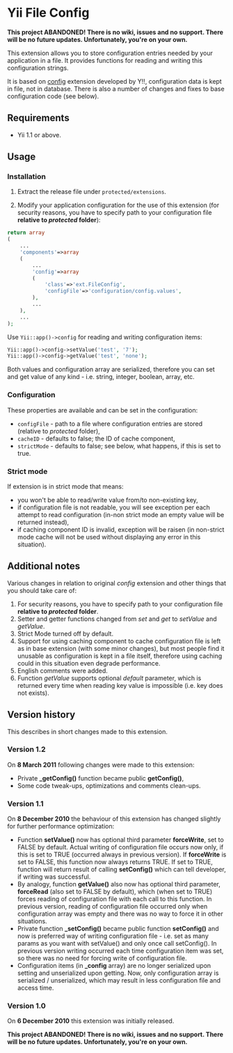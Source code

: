 # Yii File Config

**This project ABANDONED! There is no wiki, issues and no support. There will be no future updates. Unfortunately, you're on your own.**

This extension allows you to store configuration entries needed by your application in a file. It provides functions for reading and writing this configuration strings.

It is based on [config](http://www.yiiframework.com/extension/config "config") extension developed by Y!!, configuration data is kept in file, not in database. There is also a number of changes and fixes to base configuration code (see below).

## Requirements

- Yii 1.1 or above.

## Usage

### Installation

1. Extract the release file under `protected/extensions`.

2. Modify your application configuration for the use of this extension (for security reasons, you have to specify path to your configuration file **relative to _protected_ folder**):

~~~php
return array
(
    ...
	'components'=>array
	(
        ...
        'config'=>array
        (
            'class'=>'ext.FileConfig',
            'configFile'=>'configuration/config.values',
        ),
        ...
	),
	...
);
~~~

Use `Yii::app()->config` for reading and writing configuration items:

~~~php
Yii::app()->config->setValue('test', '7');
Yii::app()->config->getValue('test', 'none');
~~~

Both values and configuration array are serialized, therefore you can set and get value of any kind - i.e. string, integer, boolean, array, etc.

### Configuration

These properties are available and can be set in the configuration:

- `configFile` - path to a file where configuration entries are stored (relative to _protected_ folder),
- `cacheID` - defaults to false; the ID of cache component,
- `strictMode` - defaults to false; see below, what happens, if this is set to true.

### Strict mode

If extension is in strict mode that means:

- you won't be able to read/write value from/to non-existing key,
- if configuration file is not readable, you will see exception per each attempt to read configuration (in-non strict mode an empty value will be returned instead),
- if caching component ID is invalid, exception will be raisen (in non-strict mode cache will not be used without displaying any error in this situation).

## Additional notes

Various changes in relation to original _config_ extension and other things that you should take care of:

1. For security reasons, you have to specify path to your configuration file **relative to _protected_ folder**.
2. Setter and getter functions changed from _set_ and _get_ to _setValue_ and _getValue_.
3. Strict Mode turned off by default.
4. Support for using caching component to cache configuration file is left as in base extension (with some minor changes), but most people find it unusable as configuration is kept in a file itself, therefore using caching could in this situation even degrade performance.
5. English comments were added.
6. Function _getValue_ supports optional _default_ parameter, which is returned every time when reading key value is impossible (i.e. key does not exists).

## Version history

This describes in short changes made to this extension.

### Version 1.2

On **8 March 2011** following changes were made to this extension:

- Private **_getConfig()** function became public **getConfig()**,
- Some code tweak-ups, optimizations and comments clean-ups.

### Version 1.1

On **8 December 2010** the behaviour of this extension has changed slightly for further performance optimization:

- Function **setValue()** now has optional third parameter **forceWrite**, set to FALSE by default. Actual writing of configuration file occurs now only, if this is set to TRUE (occurred always in previous version). If **forceWrite** is set to FALSE, this function now always returns TRUE. If set to TRUE, function will return result of calling **setConfig()** which can tell developer, if writing was successful.
- By analogy, function **getValue()** also now has optional third parameter, **forceRead** (also set to FALSE by default), which (when set to TRUE) forces reading of configuration file with each call to this function. In previous version, reading of configuration file occurred only when configuration array was empty and there was no way to force it in other situations.
- Private function **_setConfig()** became public function **setConfig()** and now is preferred way of writing configuration file - i.e. set as many params as you want with setValue() and only once call setConfig(). In previous version writing occurred each time configuration item was set, so there was no need for forcing write of configuration file.
- Configuration items (in **_config** array) are no longer serialized upon setting and unserialized upon getting. Now, only configuration array is serialized / unserialized, which may result in less configuration file and access time.

### Version 1.0

On **6 December 2010** this extension was initially released.

**This project ABANDONED! There is no wiki, issues and no support. There will be no future updates. Unfortunately, you're on your own.**